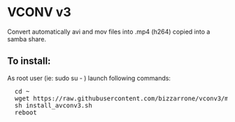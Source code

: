 VCONV v3
========
Convert automatically avi and mov files into .mp4 (h264) copied into a samba share.

To install:
-----------
As root user (ie: sudo su - ) launch following commands:

<pre>
  cd ~
  wget https://raw.githubusercontent.com/bizzarrone/vconv3/master/install_avconv3.sh
  sh install_avconv3.sh
  reboot
</pre>
